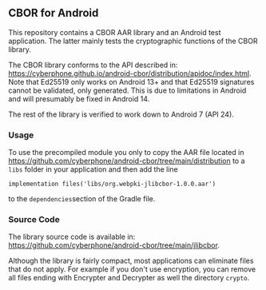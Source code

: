 ## CBOR for Android
This repository contains a CBOR AAR library and an Android test application.
The latter mainly tests the cryptographic functions of the CBOR library.

The CBOR library conforms to the API described in:
https://cyberphone.github.io/android-cbor/distribution/apidoc/index.html.
Note that Ed25519 only works on Android 13+ and that Ed25519 signatures
cannot be validated, only generated.  This is due to limitations in Android
and will presumably be fixed in Android 14.

The rest of the library is verified to work down to Android 7 (API 24).

### Usage
To use the precompiled module you only to copy the AAR
file located in 
https://github.com/cyberphone/android-cbor/tree/main/distribution
to a ```libs``` folder in your application and then add the line
```code
implementation files('libs/org.webpki-jlibcbor-1.0.0.aar')
```
to the ```dependencies```section of the Gradle file.
 
 ### Source Code
The library source code is available in:
https://github.com/cyberphone/android-cbor/tree/main/jlibcbor.

Although the library is fairly compact, most applications can eliminate files that do not apply.
For example if you don't use encryption, you can remove all files ending with Encrypter and Decrypter
as well the directory ```crypto```.
